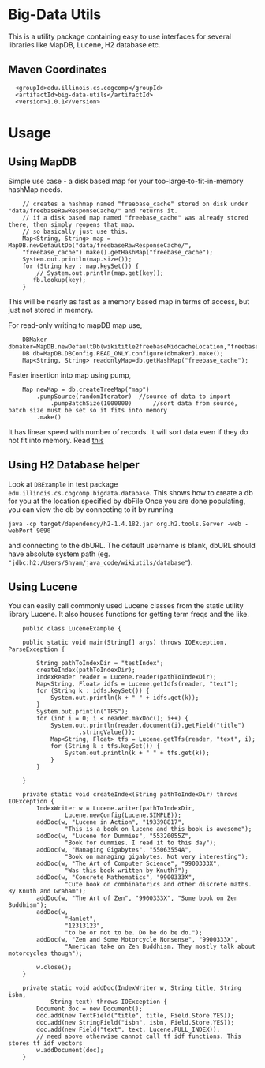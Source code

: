 Big-Data Utils
==============
This is a utility package containing easy to use interfaces for several libraries like MapDB, Lucene, H2 database etc.

Maven Coordinates
-----------------
```
  <groupId>edu.illinois.cs.cogcomp</groupId>
  <artifactId>big-data-utils</artifactId>
  <version>1.0.1</version> 
```

Usage
=====

Using MapDB
-----
Simple use case - a disk based map for your too-large-to-fit-in-memory hashMap needs.

```
	// creates a hashmap named "freebase_cache" stored on disk under "data/freebaseRawResponseCache/" and returns it. 
	// if a disk based map named "freebase_cache" was already stored there, then simply reopens that map.
	// so basically just use this.
	Map<String, String> map = MapDB.newDefaultDb("data/freebaseRawResponseCache/",
	"freebase_cache").make().getHashMap("freebase_cache");
	System.out.println(map.size());
	for (String key : map.keySet()) {
	    // System.out.println(map.get(key));
	   fb.lookup(key);
	}
```
This will be nearly as fast as a memory based map in terms of access, but just not stored in memory.

For read-only writing to mapDB map use,
```
	DBMaker dbmaker=MapDB.newDefaultDb(wikititle2freebaseMidcacheLocation,"freebase_cache")
	DB db=MapDB.DBConfig.READ_ONLY.configure(dbmaker).make();
	Map<String, String> readonlyMap=db.getHashMap("freebase_cache");
```

Faster insertion into map using pump,

```
	Map newMap = db.createTreeMap("map")
	    .pumpSource(randomIterator)  //source of data to import
            .pumpBatchSize(1000000)      //sort data from source, batch size must be set so it fits into memory
	    .make()
```
It has linear speed with number of records. It will sort data even if they do not fit into memory. Read [this](http://stackoverflow.com/questions/25538711/how-to-sort-items-for-faster-insertion-in-the-mapdb-btree)


Using H2 Database helper
-----
Look at  `DBExample`  in test package `edu.illinois.cs.cogcomp.bigdata.database`.
This shows how to create a db for you at the location specified by dbFile
Once you are done populating, you can view the db by connecting to it by running
```
java -cp target/dependency/h2-1.4.182.jar org.h2.tools.Server -web -webPort 9090
```
and connecting to the dbURL. The default username is blank, dbURL
should have absolute system path
(eg. `"jdbc:h2:/Users/Shyam/java_code/wikiutils/database"`).


Using Lucene
-----
You can easily call commonly used Lucene classes from the static utility library Lucene. It also houses functions for getting term freqs and the like.
```
	public class LuceneExample {

	public static void main(String[] args) throws IOException, ParseException {

		String pathToIndexDir = "testIndex";
		createIndex(pathToIndexDir);
		IndexReader reader = Lucene.reader(pathToIndexDir);
		Map<String, Float> idfs = Lucene.getIdfs(reader, "text");
		for (String k : idfs.keySet()) {
			System.out.println(k + " " + idfs.get(k));
		}
		System.out.println("TFS");
		for (int i = 0; i < reader.maxDoc(); i++) {
			System.out.println(reader.document(i).getField("title")
					.stringValue());
			Map<String, Float> tfs = Lucene.getTfs(reader, "text", i);
			for (String k : tfs.keySet()) {
				System.out.println(k + " " + tfs.get(k));
			}
		}

	}

	private static void createIndex(String pathToIndexDir) throws IOException {
		IndexWriter w = Lucene.writer(pathToIndexDir,
				Lucene.newConfig(Lucene.SIMPLE));
		addDoc(w, "Lucene in Action", "193398817",
				"This is a book on lucene and this book is awesome");
		addDoc(w, "Lucene for Dummies", "55320055Z",
				"Book for dummies. I read it to this day");
		addDoc(w, "Managing Gigabytes", "55063554A",
				"Book on managing gigabytes. Not very interesting");
		addDoc(w, "The Art of Computer Science", "9900333X",
				"Was this book written by Knuth?");
		addDoc(w, "Concrete Mathematics", "9900333X",
				"Cute book on combinatorics and other discrete maths. By Knuth and Graham");
		addDoc(w, "The Art of Zen", "9900333X", "Some book on Zen Buddhism");
		addDoc(w,
				"Hamlet",
				"12313123",
				"to be or not to be. Do be do be do.");
		addDoc(w, "Zen and Some Motorcycle Nonsense", "9900333X",
				"American take on Zen Buddhism. They mostly talk about motorcycles though");

		w.close();
	}

	private static void addDoc(IndexWriter w, String title, String isbn,
			String text) throws IOException {
		Document doc = new Document();
		doc.add(new TextField("title", title, Field.Store.YES));
		doc.add(new StringField("isbn", isbn, Field.Store.YES));
		doc.add(new Field("text", text, Lucene.FULL_INDEX));
		// need above otherwise cannot call tf idf functions. This stores tf idf vectors
		w.addDocument(doc);
	}
```

